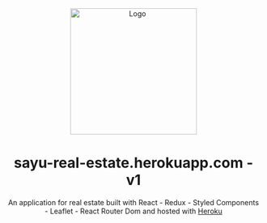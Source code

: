 <div align="center">
  <img alt="Logo" src="https://github.com/yurbika/Sayu-Real-Estate/blob/master/src/readme/Sayu-Logo.png" width="250"/>
</div>
<h1 align="center">
 sayu-real-estate.herokuapp.com - v1
</h1>
<p align="center">
An application for real estate built with React - Redux - Styled Components - Leaflet - React Router Dom and hosted with <a href="https://heroku.com/" target="_blank">Heroku</a>
</p>
